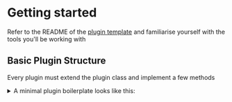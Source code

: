 # Getting started

Refer to the README of the [plugin template](https://github.com/Aliucord/plugins-template) and familiarise yourself with the tools you'll be working with

## Basic Plugin Structure

Every plugin must extend the plugin class and implement a few methods

<details>
<summary>A minimal plugin boilerplate looks like this:</summary>

```java
package com.aliucord.plugins;

import android.content.Context;

import androidx.annotation.NonNull;

import com.aliucord.entities.Plugin;

@SuppressWarnings("unused")
public class MyPlugin extends Plugin {
    @NonNull
    @Override
    public Manifest getManifest() {
        var manifest = new Manifest();
        manifest.authors = new Manifest.Author[]{ new Manifest.Author("DISCORD USERNAME", 123456789L) };
        manifest.description = "My awesome plugin!";
        manifest.version = "1.0.0";
        manifest.updateUrl = "https://raw.githubusercontent.com/USERNAME/REPONAME/builds/updater.json";
        return manifest;
    }


    @Override
    public void start(Context context) {

    }

    @Override
    public void stop(Context context) {

    }
}
```

</details>

